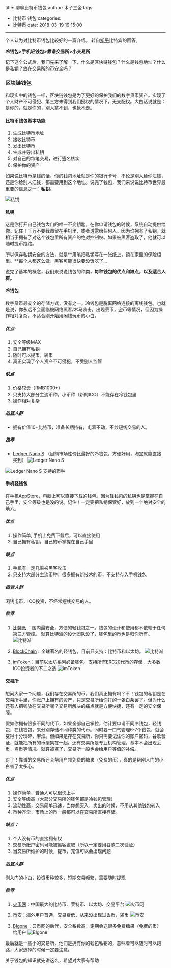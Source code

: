 title: 聊聊比特币钱包
author: 木子三金
tags:
  - 比特币 钱包
categories:
  - 比特币
date: 2018-03-19 19:15:00
---
个人认为对比特币钱包比较好的一篇介绍。
转自[知乎](https://www.zhihu.com/question/21478404/answer/312332793)比特宾的回答。

**冷钱包>手机轻钱包>靠谱交易所>小交易所**

记下这个公式后，我们先来了解一下，什么是区块链钱包？什么是钱包地址？什么是私钥？放在交易所的币安全吗？

<!-- more -->

### 区块链钱包

和现实中的钱包一样，区块链钱包是为了更好的保护我们的数字货币资产。实现了个人财产不可侵犯、第三方未得到我们授权的情况下，无支配权。大白话说就是：是你的，就是你的，别人拿不到，也抢不走。

#### 比特币钱包基本功能

1. 生成比特币地址
2. 接收比特币
3. 发出比特币
4. 生成并导出私钥
5. 对自己的每笔交易，进行签名核实
6. 保护你的资产

如果说比特币是钱的话，你的钱包地址就是你的银行卡号，不论是别人给你汇钱，还是你给别人汇钱，都需要用到这个地址。说完了钱包，我们来说说比特币世界最重要的信息之一：**私钥**。

![私钥](/images/pasted-8.png)

#### 私钥

这是你打开自己钱包大门的唯一不变钥匙，在你申请钱包的时候，系统自动提供给你。记住！千万不要截图留在手机里，或者透露给任何人。因为谁拥有了私钥，就相当于拥有了对这个钱包里所有资产的绝对控制权。如果被黑客盗取了，他就可以随时提币跑路。

所以保存私钥安全的方法，就是**用笔把私钥写在一张纸上，锁在家里的保险柜里。**每个人都这么做，黑客可能很快要没饭吃了...

说完了基本的概念，我们来说说钱包的种类，**每种钱包的优点和缺点，以及适合人群。**

#### 冷钱包

数字货币最安全的存储方式，没有之一。冷钱包是脱离网络连接的离线钱包。也就是说，你永远不会面临被网络黑客/木马袭击，出现丢币，盗币等情况，但因为操作相对复杂，不适合刚开始用闲钱玩币的小白。

##### 优点: 
1. 安全等级MAX
2. 自己拥有私钥
3. 随时可以提币，转币
4. 真正实现了个人资产不可侵犯，不受别人监管

##### 缺点
1. 价格较贵（RMB1000+）
2. 只支持大部分主流币种，小币种（新的ICO）不能存在冷钱包里
3. 操作相对复杂

##### 适宜人群
- 拥有价值10+比特币，准备长期持有，屯着不动，不炒短线交易的人。

##### 推荐
- [Ledger Nano S](https://s.taobao.com/search?q=Ledger+Nano+S&type=p&tmhkh5=&spm=a21wu.241046-global.a2227oh.d100&from=sea_1_searchbutton&catId=100) （目前市场性价比最好的冷钱包，方便好用，淘宝就能直接买到）
![Ledger Nano S](/images/pasted-9.png)

![Ledger Nano S 支持的币种](/images/pasted-10.png)

#### 手机轻钱包

在手机AppStore，电脑上可以直接下载的钱包。因为轻钱包的私钥也是掌握在自己手里，安全等级也是没的说。记住！一定要把私钥保管好，放到一个绝对安全的地方。

##### 优点
1. 操作简单, 手机上免费下载后，可以直接使用
2. 自己拥有私钥，自己的币掌握在自己手里

##### 缺点
1. 手机有一定几率被黑客攻击
2. 只支持大部分主流币种。很多拥有新技术的币，不支持存入手机钱包

##### 适宜人群
闲钱屯币，ICO投资，不经常短线交易的人。

##### 推荐
1. [比特派](http://bitpie.com/) ：国内最安全，方便的轻钱包之一。钱包的设计和使用都不依赖于任何第三方管控。   就算比特派的设计团队没了，钱包里的币也是归你所有。
![比特派](/images/pasted-11.png)

2. [BlockChain](https://www.blockchain.com/)：全球著名的轻钱包，目前只支持：比特币和以太坊。
![比特派](/images/pasted-12.png)

3. [imToken](https://token.im/)：目前以太坊系列必备钱包。支持所有ERC20代币的存储，大多数ICO投资者的不二之选
![imToken](/images/pasted-13.png)

#### 交易所
想问大家一个问题，我们存在交易所的币，我们真正拥有吗？不！钱包的私钥是在交易所手里，你账户上拥有的资产，只是交易所给你打的一张白条罢了。但为什么还有人把钱放在交易所呢？交易所解决的痛点就是方便快捷，还有一定的安全保障。

假如你拥有很多不同的代币，如果全部自己掌控，估计要申请不同冷钱包，轻钱包，在线钱包，来分别存储不同种类的代币。同时要一口气管理6-7个钱包，就会变得十分琐碎、麻烦。但如果是存在交易所，你只需要记住你的账户密码，谷歌验证，就能把所有的币聚集在一起。还有交易所是专业机构管理，基本不会出现丢币，盗币等情况。就算被盗了，交易所一般也会给用户等值的补偿。

对了！靠谱的交易所还会帮用户领免费的糖果（免费的币），真的是帮刚入门的小白省了太多心。

##### 优点
1. 操作简单，普通人可以很快上手
2. 安全等级高（大部分交易所的钱包都是冷钱包管理）
3. 流动性高，交易简单迅速，当你想买入，卖出的时候，不用从其他钱包转入
4. 币种齐全，市场上的币一般都可以在交易所直接存储。

##### 缺点：
1. 个人没有币的直接拥有权
2. 交易所账户密码可能被黑客盗取（所以一定要用谷歌二次验证）
3. 当交易所维护的时候，提币，充值可以会出现问题 

##### 适宜人群
刚入门的小白，投资币种较多，短期交易频繁，需要随时提现

##### 推荐
1. [火币网](https://www.huobipro.com/zh-cn/)：中国最大的比特币、莱特币、以太坊、交易平台
![火币网](/images/pasted-14.png)

2. [币安](http://www.haogemenye.com/)：海外用户首选，交易费低，从来没出现过丢币，盗币
![币安](/images/pasted-15.png)

3. [BIgone](https://big.one/)：云币网的后代，安全系数高，定期会送很多免费糖果（免费的币）给用户
![BIgone](/images/pasted-16.png)

最后就是一些小的交易所，他们是拥有你的钱包私钥的，意味着可以随时可以跑路，大家选择的时候一定要注意。

关于钱包的知识就先讲这么，希望对大家有帮助